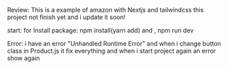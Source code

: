 Review:
This is a example of amazon with Nextjs and tailwindcss
this project not finish yet and i update it soon!

start:
for Install package: npm install(yarn add)
and , npm run dev

Error:
i have an error "Unhandled Runtime Error" and when i change button class in Product.js it fix everything and when i start project again an error show again
